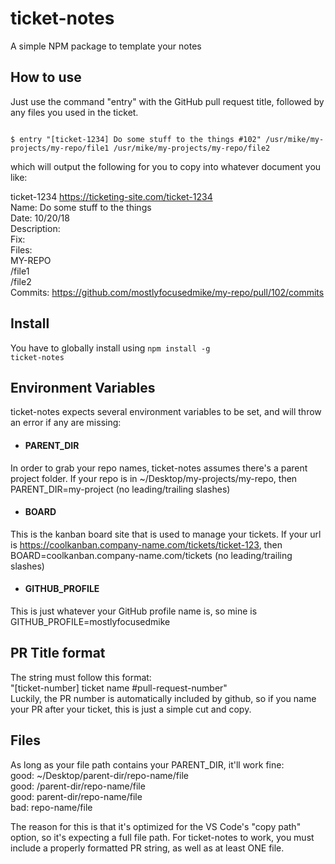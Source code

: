 # ticket-notes 
A simple NPM package to template your notes 

## How to use 
Just use the command "entry" with the GitHub pull request title, followed by any files you used in the ticket.

<code>
$ entry "[ticket-1234] Do some stuff to the things #102" /usr/mike/my-projects/my-repo/file1 /usr/mike/my-projects/my-repo/file2
</code>              


which will output the following for you to copy into whatever document you like: 

  ticket-1234 https://ticketing-site.com/ticket-1234  
  Name: Do some stuff to the things  
  Date: 10/20/18  
  Description:  
  Fix:  
  Files:  
    MY-REPO  
    /file1  
    /file2  
  Commits: https://github.com/mostlyfocusedmike/my-repo/pull/102/commits  

## Install 
You have to globally install using 
<code>npm install -g ticket-notes</code>


## Environment Variables
ticket-notes expects several environment variables to be set, and will throw an error if any are missing: 
 - #### PARENT_DIR 
 In order to grab your repo names, ticket-notes assumes there's a parent project folder. If your repo is in ~/Desktop/my-projects/my-repo, then PARENT_DIR=my-project (no leading/trailing slashes)
 - #### BOARD
 This is the kanban board site that is used to manage your tickets. If your url is https://coolkanban.company-name.com/tickets/ticket-123, then BOARD=coolkanban.company-name.com/tickets (no leading/trailing slashes)
 - #### GITHUB_PROFILE
 This is just whatever your GitHub profile name is, so mine is GITHUB_PROFILE=mostlyfocusedmike
 
## PR Title format
The string must follow this format:    
"[ticket-number] ticket name #pull-request-number"     
Luckily, the PR number is automatically included by github, so if you name your PR after your ticket, this is just a simple cut and copy.

## Files 
As long as your file path contains your PARENT_DIR, it'll work fine:   
good: ~/Desktop/parent-dir/repo-name/file      
good: /parent-dir/repo-name/file        
good: parent-dir/repo-name/file           
bad: repo-name/file     

The reason for this is that it's optimized for the VS Code's "copy path" option, so it's expecting a full file path. For ticket-notes to work, you must include a properly formatted PR string, as well as at least ONE file.
